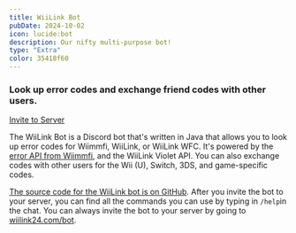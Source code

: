 ```yaml
---
title: WiiLink Bot
pubDate: 2024-10-02
icon: lucide:bot
description: Our nifty multi-purpose bot!
type: "Extra"
color: 35418f60
---
```


### Look up error codes and exchange friend codes with other users.

<a href="/bot/" style="margin-top:8px; width:100%;" class="btn btn-primary"><i class="fa-brands fa-discord"></i> Invite to Server</a>

The WiiLink Bot is a Discord bot that's written in Java that allows you to look up error codes for Wiimmfi, WiiLink, or WiiLink WFC. It's powered by the <a href="https://wiimmfi.de/error/">error API from Wiimmfi</a>, and the WiiLink Violet API. You can also exchange codes with other users for the Wii (U), Switch, 3DS, and game-specific codes.

<a href="https://github.com/RiiConnect24-Bot/RC24-Bot">The source code for the WiiLink bot is on GitHub</a>. After you invite the bot to your server, you can find all the commands you can use by typing in `/help`in the chat. You can always invite the bot to your server by going to <a href="/bot">wiilink24.com/bot</a>.
